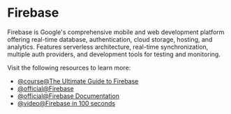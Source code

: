 # Firebase

Firebase is Google's comprehensive mobile and web development platform offering real-time database, authentication, cloud storage, hosting, and analytics. Features serverless architecture, real-time synchronization, multiple auth providers, and development tools for testing and monitoring.

Visit the following resources to learn more:

- [@course@The Ultimate Guide to Firebase](https://fireship.io/lessons/the-ultimate-beginners-guide-to-firebase/)
- [@official@Firebase](https://firebase.google.com/)
- [@official@Firebase Documentation](https://firebase.google.com/docs)
- [@video@Firebase in 100 seconds](https://www.youtube.com/watch?v=vAoB4VbhRzM)